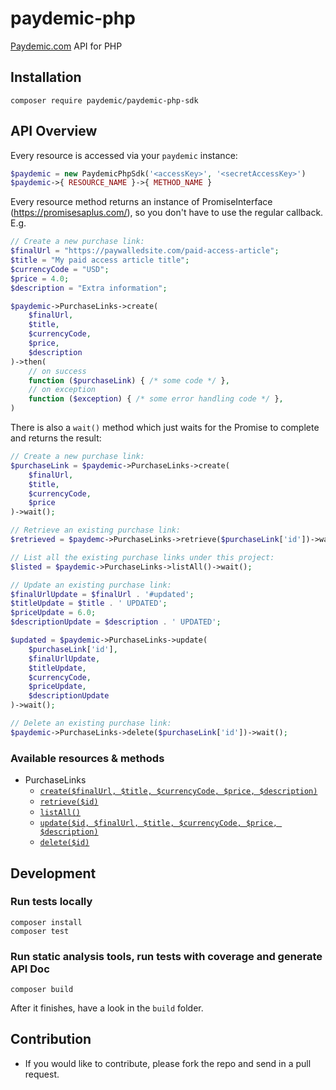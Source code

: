 # paydemic-php
[Paydemic.com](https://paydemic.com) API for PHP


## Installation

`composer require paydemic/paydemic-php-sdk`


## API Overview

Every resource is accessed via your `paydemic` instance:

```php
$paydemic = new PaydemicPhpSdk('<accessKey>', '<secretAccessKey>')
$paydemic->{ RESOURCE_NAME }->{ METHOD_NAME }
```


Every resource method returns an instance of PromiseInterface (https://promisesaplus.com/),
so you don't have to use the regular callback. E.g.
<a name="create_purchaselink"></a>
```php
// Create a new purchase link:
$finalUrl = "https://paywalledsite.com/paid-access-article";
$title = "My paid access article title";
$currencyCode = "USD";
$price = 4.0;
$description = "Extra information";

$paydemic->PurchaseLinks->create(
    $finalUrl,
    $title,
    $currencyCode,
    $price,
    $description
)->then(
    // on success
    function ($purchaseLink) { /* some code */ },
    // on exception
    function ($exception) { /* some error handling code */ },
)
```

There is also a `wait()` method which just waits for the Promise to complete and returns the result:

```php
// Create a new purchase link:
$purchaseLink = $paydemic->PurchaseLinks->create(
    $finalUrl,
    $title,
    $currencyCode,
    $price
)->wait();
```

<a name="retrieve_purchaselink"></a>
```php
// Retrieve an existing purchase link:
$retrieved = $paydemc->PurchaseLinks->retrieve($purchaseLink['id'])->wait();
```

<a name="list_purchaselink"></a>
```php
// List all the existing purchase links under this project:
$listed = $paydemic->PurchaseLinks->listAll()->wait();
```

<a name="update_purchaselink"></a>
```php
// Update an existing purchase link:
$finalUrlUpdate = $finalUrl . '#updated';
$titleUpdate = $title . ' UPDATED';
$priceUpdate = 6.0;
$descriptionUpdate = $description . ' UPDATED';

$updated = $paydemic->PurchaseLinks->update(
    $purchaseLink['id'],
    $finalUrlUpdate,
    $titleUpdate,
    $currencyCode,
    $priceUpdate,
    $descriptionUpdate
)->wait();
```

<a name="remove_purchaselink"></a>
```php
// Delete an existing purchase link:
$paydemic->PurchaseLinks->delete($purchaseLink['id'])->wait();
```


### Available resources & methods

 * PurchaseLinks
    * [`create($finalUrl, $title, $currencyCode, $price, $description)`](#create_purchaselink)
    * [`retrieve($id)`](#retrieve_purchaselink)
    * [`listAll()`](#list_purchaselink)
    * [`update($id, $finalUrl, $title, $currencyCode, $price, $description)`](#update_purchaselink)
    * [`delete($id)`](#remove_purchaselink)


## Development

### Run tests locally

```
composer install
composer test
```

### Run static analysis tools, run tests with coverage and generate API Doc

```
composer build
```

After it finishes, have a look in the `build` folder.


## Contribution
   * If you would like to contribute, please fork the repo and send in a pull request.
